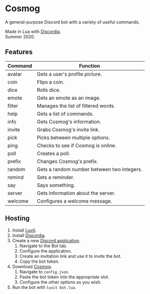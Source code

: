 # Cosmog
A general-purpose Discord bot with a variety of useful commands.

Made in Lua with [Discordia](https://github.com/SinisterRectus/Discordia/wiki).<br>
Summer 2020.

## Features
Command | Function
------- | --------
avatar | Gets a user's profile picture.
coin | Flips a coin.
dice | Rolls dice.
emote | Gets an emote as an image.
filter | Manages the list of filtered words.
help | Gets a list of commands.
info | Gets Cosmog's information.
invite | Grabs Cosmog's invite link.
pick | Picks between multiple options.
ping | Checks to see if Cosmog is online.
poll | Creates a poll.
prefix | Changes Cosmog's prefix.
random | Gets a random number between two integers.
remind | Sets a reminder.
say | Says something.
server | Gets information about the server.
welcome | Configures a welcome message.

## Hosting
1. Install [Luvit](https://luvit.io/install.html).
1. Install [Discordia](https://github.com/SinisterRectus/Discordia/wiki/Installing-Discordia).
1. Create a new [Discord application](https://discord.com/developers/applications).
    1. Navigate to the Bot tab.
    1. Configure the application.
    1. Create an invitation link and use it to invite the bot.
    1. Copy the bot token.
1. Download [Cosmog](https://github.com/katherine-gearhart/cosmog.git).
    1. Navigate to `config.json`.
    1. Paste the bot token into the appropriate slot.
    1. Configure the other options as you wish.
1. Run the bot with `luvit bot.lua`.
